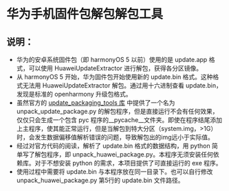 # 华为手机固件包解包解包工具
##  说明：
-  华为的安卓系统固件包（即 harmonyOS 5 以前）使用的是 update.app 格式，可以使用 HuaweiUpdateExtractor 进行解包，获得各分区镜像。
-  从 harmonyOS 5 开始，华为固件包开始使用新的 update.bin 格式。这种格式无法用 HuaweiUpdateExtractor 解包。通过用十六进制查看 update.bin，发现是标准的 openharmony 升级包格式。
-  虽然官方的 [update_packaging_tools 库](https://gitee.com/openharmony/update_packaging_tools) 中提供了一个名为 unpack_update_package.py 的解包程序，但是直接运行不会有任何效果，仅仅只会生成一个包含 pyc 程序的__pycache__文件夹。即使在程序结尾添加上主程序，使其能正常运行，但是当解包到特大分区（system.img，>1G）时，会发生数据偏移值解析错误的问题，导致解包出的img远小于实际值。
-  经过对官方代码的阅读，解析了 update.bin 格式的数据结构，用 python 简单写了解包程序，即 unpack_huawei_package.py。本程序无须安装任何依赖库。对于不想安装 python 的需求，本项目提供了可直接运行的 exe 程序。
-  使用过程中需要将 update.bin 与本程序放在同一目录下。也可以自行修改 unpack_huawei_package.py 第5行的 update.bin 文件路径。
